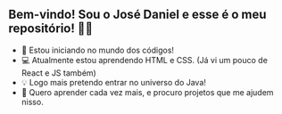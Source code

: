 ## Bem-vindo! Sou o José Daniel e esse é o meu repositório! 🙋‍♂️

- 🔭 Estou iniciando no mundo dos códigos!
- 💻 Atualmente estou aprendendo HTML e CSS. (Já vi um pouco de React e JS também)
- 💡  Logo mais pretendo entrar no universo do Java!
- 🚀 Quero aprender cada vez mais, e procuro projetos que me ajudem nisso.

